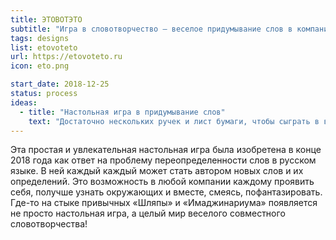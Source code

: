 ```yaml
---
title: ЭТОВОТЭТО
subtitle: "Игра в словотворчество — веселое придумывание слов в компании"
tags: designs
list: etovoteto
url: https://etovoteto.ru
icon: eto.png

start_date: 2018-12-25
status: process
ideas:
  - title: "Настольная игра в придумывание слов"
    text: "Достаточно нескольких ручек и лист бумаги, чтобы сыграть в веселую игру в слова в компании от трех человек"
---
```


Эта простая и увлекательная настольная игра была изобретена в конце 2018 года как ответ на проблему переопределенности слов в русском языке. В ней каждый каждый может стать автором новых слов и их определений. Это возможность в любой компании каждому проявить себя, получше узнать окружающих и вместе, смеясь, пофантазировать. Где-то на стыке привычных «Шляпы» и «Имаджинариума» появляется не просто настольная игра, а целый мир веселого совместного словотворчества!

